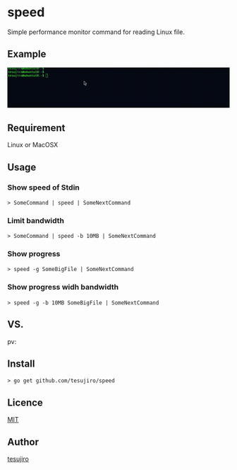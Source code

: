 # speed
Simple performance monitor command for reading Linux file.

## Example
![speed sample](https://github.com/tesujiro/speed/blob/master/Speed_Screenshot_20190715_01.gif "speed")

## Requirement
Linux or MacOSX

## Usage
### Show speed of Stdin
```
> SomeCommand | speed | SomeNextCommand
```

### Limit bandwidth
```
> SomeCommand | speed -b 10MB | SomeNextCommand
```

### Show progress
```
> speed -g SomeBigFile | SomeNextCommand
```

### Show progress widh bandwidth
```
> speed -g -b 10MB SomeBigFile | SomeNextCommand
```

## VS. 
pv: 

## Install
```
> go get github.com/tesujiro/speed
```

## Licence

[MIT](https://github.com/tcnksm/tool/blob/master/LICENCE)

## Author

[tesujiro](https://github.com/tesujiro)

